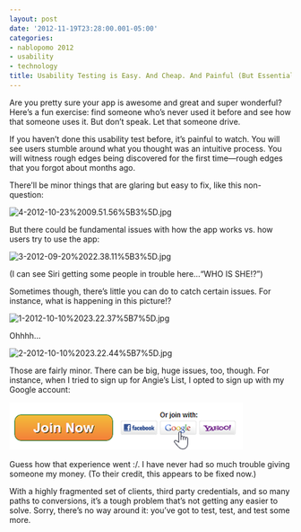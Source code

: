 ```yaml
---
layout: post
date: '2012-11-19T23:28:00.001-05:00'
categories:
- nablopomo 2012
- usability
- technology
title: Usability Testing is Easy. And Cheap. And Painful (But Essential!)
---
```



Are you pretty sure your app is awesome and great and super wonderful? Here’s a fun exercise: find someone who’s never used it before and see how that someone uses it. But don’t speak. Let that someone drive.

If you haven’t done this usability test before, it’s painful to watch. You will see users stumble around what you thought was an intuitive process. You will witness rough edges being discovered for the first time—rough edges that you forgot about months ago.

There’ll be minor things that are glaring but easy to fix, like this non-question: 

![4-2012-10-23%2009.51.56%5B3%5D.jpg](/assets/2012/4-2012-10-23%2009.51.56%5B3%5D.jpg)

But there could be fundamental issues with how the app works vs. how users try to use the app:

![3-2012-09-20%2022.38.11%5B3%5D.jpg](/assets/2012/3-2012-09-20%2022.38.11%5B3%5D.jpg)  

(I can see Siri getting some people in trouble here…“WHO IS SHE!?”)

Sometimes though, there’s little you can do to catch certain issues. For instance, what is happening in this picture!?

![1-2012-10-10%2023.22.37%5B7%5D.jpg](/assets/2012/1-2012-10-10%2023.22.37%5B7%5D.jpg)

Ohhhh…

![2-2012-10-10%2023.22.44%5B7%5D.jpg](/assets/2012/2-2012-10-10%2023.22.44%5B7%5D.jpg)  

Those are fairly minor. There can be big, huge issues, too, though. For instance, when I tried to sign up for Angie’s List, I opted to sign up with my Google account:

![join%5B2%5D.png](/assets/2012/join%5B2%5D.png)

Guess how that experience went :/. I have never had so much trouble giving someone my money. (To their credit, this appears to be fixed now.)

With a highly fragmented set of clients, third party credentials, and so many paths to conversions, it’s a tough problem that’s not getting any easier to solve. Sorry, there’s no way around it: you’ve got to test, test, and test some more.